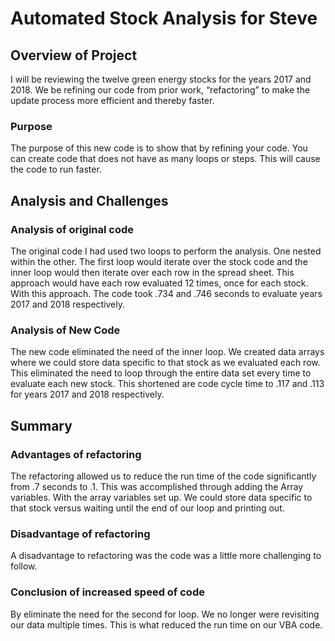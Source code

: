 # Automated Stock Analysis for Steve

## Overview of Project
I will be reviewing the twelve green energy stocks for the years 2017 and 2018. We be refining our code from prior work, “refactoring” to make the update process more efficient and thereby faster. 

### Purpose
The purpose of this new code is to show that by refining your code. You can create code that does not have as many loops or steps. This will cause the code to run faster. 
 
## Analysis and Challenges



### Analysis of original code
The original code I had used two loops to perform the analysis. One nested within the other. The first loop would iterate over the stock code and the inner loop would then iterate over each row in the spread sheet.
This approach would have each row evaluated 12 times, once for each stock. With this approach. The code took .734 and .746 seconds to evaluate years 2017 and 2018 respectively.

### Analysis of New Code
The new code eliminated the need of the inner loop. We created data arrays where we could store data specific to that stock as we evaluated each row. This eliminated the need to loop through the entire data set every time to evaluate each new stock. This shortened are code cycle time to .117 and .113 for years 2017 and 2018 respectively.


## Summary

### Advantages of refactoring
The refactoring allowed us to reduce the run time of the code significantly from .7 seconds to .1. This was accomplished through adding the Array variables. With the array variables set up. We could store data specific to that stock versus waiting until the end of our loop and printing out.

### Disadvantage of refactoring
A disadvantage to refactoring was the code was a little more challenging to follow.

### Conclusion of increased speed of code
By eliminate the need for the second for loop. We no longer were revisiting our data multiple times. This is what reduced the run time on our VBA code.



